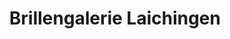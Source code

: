---
title: "Brillengalerie Laichingen"
url: /laichingen/brillengalerie-laichingen/
shop: Optiker
---
